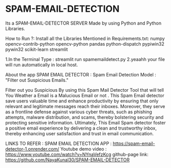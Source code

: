 # SPAM-EMAIL-DETECTION
Its a SPAM-EMAIL-DETECTOR SERVER Made by using Python and Python Libraries.

How to Run ?:
Install all the Libraries Mentioned in Requirements.txt:
numpy
opencv-contrib-python
opencv-python
pandas
python-dispatch
pypiwin32
pywin32
scikit-learn
streamlit


1.In the Terminal Type : streamlit run spamemaildetect.py
2.yeaahh your file will run automatically in local host.


About the app SPAM EMAIL DETECTOR :
Spam Email Detection Model :
"Filter out Suspicious Emails."

Filter out you Suspicious By using this Spam Mail Detector Tool that will tell You Weather a Email is a Malucious Email or not .
This Spam Email detector save users valuable time and enhance productivity by ensuring that only relevant and legitimate messages reach their inboxes. Moreover, they serve as a frontline defense against various cyber threats, such as phishing attempts, malware distribution, and scams, thereby bolstering security and protecting sensitive information.
Ultimately, This Email Spam detector foster a positive email experience by delivering a clean and trustworthy inbox, thereby enhancing user satisfaction and trust in email communication.




LINKS TO REFER :
SPAM EMAIL DETECTION APP : https://spam-email-detector-1.onrender.com/
Youtube demo video : https://www.youtube.com/watch?v=NYnaVefzKcg
github-page link: https://github.com/NayaKunal30/SPAM-EMAIL-DETECTOR
